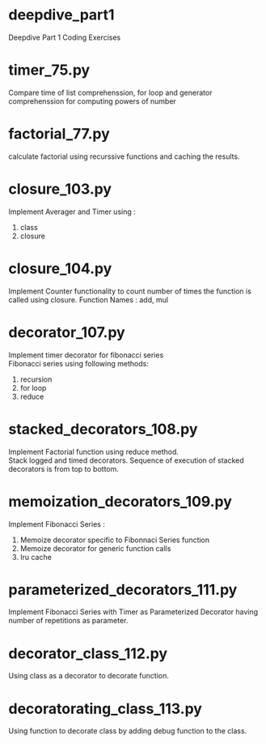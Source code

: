 # deepdive_part1
Deepdive Part 1 Coding Exercises

# timer_75.py
Compare time of list comprehenssion, for loop and generator comprehenssion for computing powers of number

# factorial_77.py
calculate factorial using recurssive functions and caching the results.

# closure_103.py
Implement Averager and Timer using : 
  1. class
  2. closure

# closure_104.py
Implement Counter functionality to count number of times the function is called using closure.
Function Names : add, mul

# decorator_107.py
Implement timer decorator for fibonacci series  
Fibonacci series using following methods:
   1. recursion
   2. for loop
   3. reduce
  
# stacked_decorators_108.py
Implement Factorial function using reduce method.  
Stack logged and timed decorators. Sequence of execution of stacked decorators is from top to bottom.

# memoization_decorators_109.py
Implement Fibonacci Series :
  1. Memoize decorator specific to Fibonnaci Series function
  2. Memoize decorator for generic function calls
  3. lru cache
  
# parameterized_decorators_111.py
Implement Fibonacci Series with Timer as Parameterized Decorator having number of repetitions as parameter.

# decorator_class_112.py
Using class as a decorator to decorate function.

# decoratorating_class_113.py
Using function to decorate class by adding debug function to the class. 
